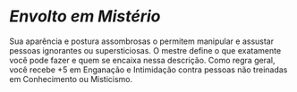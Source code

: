 # *Envolto em Mistério*

Sua aparência e postura assombrosas o permitem manipular e assustar pessoas ignorantes ou supersticiosas. O mestre define o que exatamente você pode fazer e quem se encaixa nessa descrição. Como regra geral, você recebe +5 em Enganação e Intimidação contra pessoas não treinadas em Conhecimento ou Misticismo.